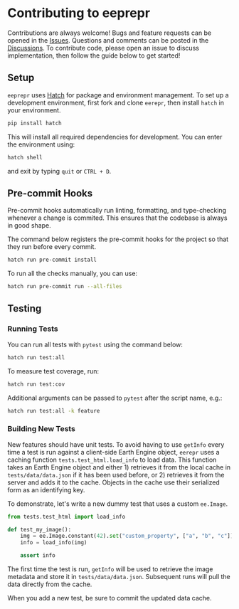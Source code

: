 # Contributing to eeprepr

Contributions are always welcome! Bugs and feature requests can be opened in the [Issues](https://github.com/aazuspan/eerepr/issues). Questions and comments can be posted in the [Discussions](https://github.com/aazuspan/eerepr/discussions). To contribute code, please open an issue to discuss implementation, then follow the guide below to get started!

## Setup

`eeprepr` uses [Hatch](https://hatch.pypa.io/latest/) for package and environment management. To set up a development environment, first fork and clone `eerepr`, then install `hatch` in your environment.

```bash
pip install hatch
```

This will install all required dependencies for development. You can enter the environment using:

```bash
hatch shell
```

and exit by typing `quit` or `CTRL + D`.

## Pre-commit Hooks

Pre-commit hooks automatically run linting, formatting, and type-checking whenever a change is commited. This ensures that the codebase is always in good shape.

The command below registers the pre-commit hooks for the project so that they run before every commit.

```bash
hatch run pre-commit install
```

To run all the checks manually, you can use:

```bash
hatch run pre-commit run --all-files
```

## Testing

### Running Tests

You can run all tests with `pytest` using the command below:

```bash
hatch run test:all
```

To measure test coverage, run:

```bash
hatch run test:cov
```

Additional arguments can be passed to `pytest` after the script name, e.g.:

```bash
hatch run test:all -k feature
```

### Building New Tests

New features should have unit tests. To avoid having to use `getInfo` every time a test is run against a client-side Earth Engine object, `eerepr` uses a caching function `tests.test_html.load_info` to load data. This function takes an Earth Engine object and either 1) retrieves it from the local cache in `tests/data/data.json` if it has been used before, or 2) retrieves it from the server and adds it to the cache. Objects in the cache use their serialized form as an identifying key.

To demonstrate, let's write a new dummy test that uses a custom `ee.Image`.

```python
from tests.test_html import load_info

def test_my_image():
    img = ee.Image.constant(42).set("custom_property", ["a", "b", "c"])
    info = load_info(img)

    assert info
```

The first time the test is run, `getInfo` will be used to retrieve the image metadata and store it in `tests/data/data.json`. Subsequent runs will pull the data directly from the cache.

When you add a new test, be sure to commit the updated data cache.